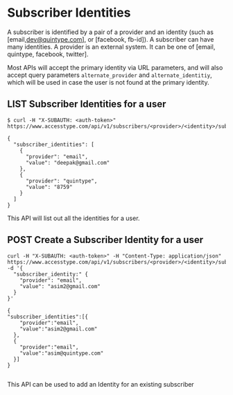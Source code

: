 # Subscriber Identities

A subscriber is identified by a pair of a provider and an identity (such as [email,dev@quintype.com], or [facebook, fb-id]). A subscriber can have many identities. A provider is an external system. It can be one of [email, quintype, facebook, twitter].

Most APIs will accept the primary identity via URL parameters, and will also accept query parameters `alternate_provider` and `alternate_identitiy`, which will be used in case the user is not found at the primary identity.

## LIST Subscriber Identities for a user

```shell--request
$ curl -H "X-SUBAUTH: <auth-token>" https://www.accesstype.com/api/v1/subscribers/<provider>/<identity>/subscriber_identities.json

```
```shell--response
{
  "subscriber_identities": [
    {
      "provider": "email",
      "value": "deepak@gmail.com"
    },
    {
      "provider": "quintype",
      "value": "8759"
    }
  ]
}
```


This API will list out all the identities for a user.

## POST Create a Subscriber Identity for a user

```shell--request
curl -H "X-SUBAUTH: <auth-token>" -H "Content-Type: application/json" https://www.accesstype.com/api/v1/subscribers/<provider>/<identity>/subscriber_identities.json -d '{
  "subscriber_identity:" {
    "provider": "email",
    "value": "asim2@gmail.com"
  }
}'

{
"subscriber_identities":[{
    "provider":"email",
    "value":"asim2@gmail.com"
  },
  {
    "provider":"email",
    "value":"asim@quintype.com"
  }]
}
```
```shell--response
```

This API can be used to add an Identity for an existing subscriber
